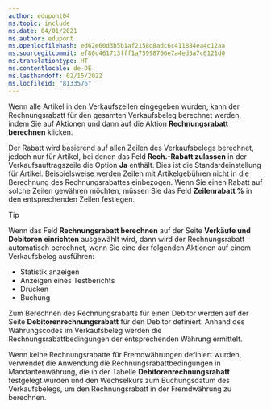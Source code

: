 ```yaml
---
author: edupont04
ms.topic: include
ms.date: 04/01/2021
ms.author: edupont
ms.openlocfilehash: ed62e60d3b5b1af2158d8adc6c411884ea4c12aa
ms.sourcegitcommit: ef80c461713fff1a75998766e7a4ed3a7c6121d0
ms.translationtype: HT
ms.contentlocale: de-DE
ms.lasthandoff: 02/15/2022
ms.locfileid: "8133576"
---
```

Wenn alle Artikel in den Verkaufszeilen eingegeben wurden, kann der Rechnungsrabatt für den gesamten Verkaufsbeleg berechnet werden, indem Sie auf Aktionen und dann auf die Aktion **Rechnungsrabatt berechnen** klicken.

Der Rabatt wird basierend auf allen Zeilen des Verkaufsbelegs berechnet, jedoch nur für Artikel, bei denen das Feld **Rech.-Rabatt zulassen** in der Verkaufsauftragszeile die Option **Ja** enthält. Dies ist die Standardeinstellung für Artikel. Beispielsweise werden Zeilen mit Artikelgebühren nicht in die Berechnung des Rechnungsrabattes einbezogen. Wenn Sie einen Rabatt auf solche Zeilen gewähren möchten, müssen Sie das Feld **Zeilenrabatt %** in den entsprechenden Zeilen festlegen.  

> [!TIP]
> Wenn das Feld **Rechnungsrabatt berechnen** auf der Seite **Verkäufe und Debitoren einrichten** ausgewählt wird, dann wird der Rechnungsrabatt automatisch berechnet, wenn Sie eine der folgenden Aktionen auf einem Verkaufsbeleg ausführen:
>
> * Statistik anzeigen
> * Anzeigen eines Testberichts
> * Drucken
> * Buchung

Zum Berechnen des Rechnungsrabatts für einen Debitor werden auf der Seite **Debitorenrechnungsrabatt** für den Debitor definiert. Anhand des Währungscodes im Verkaufsbeleg werden die Rechnungsrabattbedingungen der entsprechenden Währung ermittelt.

Wenn keine Rechnungsrabatte für Fremdwährungen definiert wurden, verwendet die Anwendung die Rechnungsrabattbedingungen in Mandantenwährung, die in der Tabelle **Debitorenrechnungsrabatt** festgelegt wurden und den Wechselkurs zum Buchungsdatum des Verkaufsbelegs, um den Rechnungsrabatt in der Fremdwährung zu berechnen.
